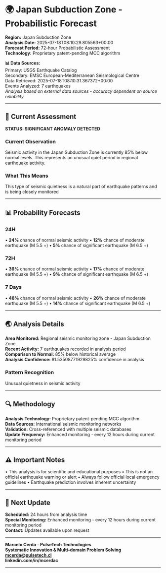 # 🌍 Japan Subduction Zone - Probabilistic Forecast

**Region:** Japan Subduction Zone  
**Analysis Date:** 2025-07-18T08:10:29.805563+00:00  
**Forecast Period:** 72-hour Probabilistic Assessment  
**Technology:** Proprietary patent-pending MCC algorithm  

**📊 Data Sources:**  
Primary: USGS Earthquake Catalog  
Secondary: EMSC European-Mediterranean Seismological Centre  
Data Retrieved: 2025-07-18T08:10:31.367372+00:00  
Events Analyzed: 7 earthquakes  
*Analysis based on external data sources - accuracy dependent on source reliability*

---

## 🎯 Current Assessment

**STATUS: SIGNIFICANT ANOMALY DETECTED**

### Current Observation
Seismic activity in the Japan Subduction Zone is currently 85% below normal levels. This represents an unusual quiet period in regional earthquake activity.

### What This Means
This type of seismic quietness is a natural part of earthquake patterns and is being closely monitored

---

## 📊 Probability Forecasts

### 24H
• **24%** chance of normal seismic activity
• **12%** chance of moderate earthquake (M 5.5 +)
• **5%** chance of significant earthquake (M 6.5 +)

### 72H
• **36%** chance of normal seismic activity
• **17%** chance of moderate earthquake (M 5.5 +)
• **9%** chance of significant earthquake (M 6.5 +)

### 7 Days
• **48%** chance of normal seismic activity
• **26%** chance of moderate earthquake (M 5.5 +)
• **14%** chance of significant earthquake (M 6.5 +)

---

## 🌏 Analysis Details
**Area Monitored:** Regional seismic monitoring zone - Japan Subduction Zone  
**Recent Activity:** 7 earthquakes recorded in analysis period  
**Comparison to Normal:** 85% below historical average  
**Analysis Confidence:** 81.53508771929825% confidence in analysis  

### Pattern Recognition
Unusual quietness in seismic activity

---

## 🔍 Methodology
**Analysis Technology:** Proprietary patent-pending MCC algorithm  
**Data Sources:** International seismic monitoring networks  
**Validation:** Cross-referenced with multiple seismic databases  
**Update Frequency:** Enhanced monitoring - every 12 hours during current monitoring period  

---

## ⚠️ Important Notes
• This analysis is for scientific and educational purposes
• This is not an official earthquake warning or alert
• Always follow official local emergency guidelines
• Earthquake prediction involves inherent uncertainty

---

## 📅 Next Update
**Scheduled:** 24 hours from analysis time  
**Special Monitoring:** Enhanced monitoring - every 12 hours during current monitoring period  
**Contact:** Updates available upon request  

---

**Marcelo Cerda - PulseTech Technologies**  
**Systematic Innovation & Multi-domain Problem Solving**  
**mcerda@pulsetech.cl**  
**linkedin.com/in/mcerdac**

---
